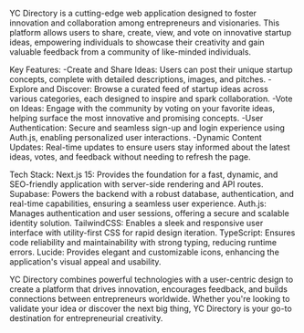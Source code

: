 YC Directory is a cutting-edge web application designed to foster innovation and collaboration among entrepreneurs and visionaries. This platform allows users to share, create, view, and vote on innovative startup ideas, empowering individuals to showcase their creativity and gain valuable feedback from a community of like-minded individuals.

Key Features:
-Create and Share Ideas: Users can post their unique startup concepts, complete with detailed descriptions, images, and pitches.
-Explore and Discover: Browse a curated feed of startup ideas across various categories, each designed to inspire and spark collaboration.
-Vote on Ideas: Engage with the community by voting on your favorite ideas, helping surface the most innovative and promising concepts.
-User Authentication: Secure and seamless sign-up and login experience using Auth.js, enabling personalized user interactions.
-Dynamic Content Updates: Real-time updates to ensure users stay informed about the latest ideas, votes, and feedback without needing to refresh the page.

Tech Stack:
Next.js 15: Provides the foundation for a fast, dynamic, and SEO-friendly application with server-side rendering and API routes.
Supabase: Powers the backend with a robust database, authentication, and real-time capabilities, ensuring a seamless user experience.
Auth.js: Manages authentication and user sessions, offering a secure and scalable identity solution.
TailwindCSS: Enables a sleek and responsive user interface with utility-first CSS for rapid design iteration.
TypeScript: Ensures code reliability and maintainability with strong typing, reducing runtime errors.
Lucide: Provides elegant and customizable icons, enhancing the application's visual appeal and usability.

YC Directory combines powerful technologies with a user-centric design to create a platform that drives innovation, encourages feedback, and builds connections between entrepreneurs worldwide. Whether you're looking to validate your idea or discover the next big thing, YC Directory is your go-to destination for entrepreneurial creativity.